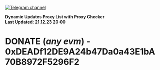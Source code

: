 [![Telegram channel](https://img.shields.io/endpoint?url=https://runkit.io/damiankrawczyk/telegram-badge/branches/master?url=https://t.me/n4z4v0d)](https://t.me/n4z4v0d) 

**Dynamic Updates Proxy List with Proxy Checker**  
**Last Updated: 21.12.23 20:00**

# DONATE (_any evm_) - 0xDEADf12DE9A24b47Da0a43E1bA70B8972F5296F2
